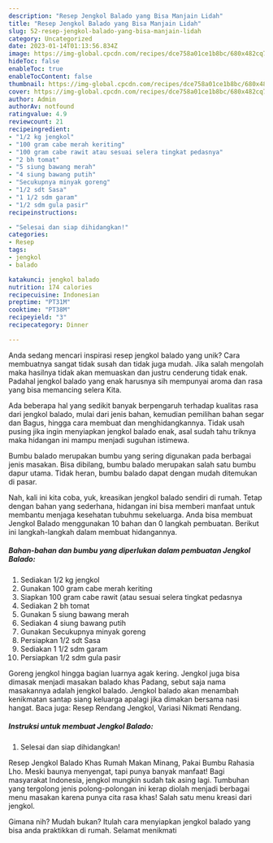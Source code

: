 ```yaml
---
description: "Resep Jengkol Balado yang Bisa Manjain Lidah"
title: "Resep Jengkol Balado yang Bisa Manjain Lidah"
slug: 52-resep-jengkol-balado-yang-bisa-manjain-lidah
category: Uncategorized
date: 2023-01-14T01:13:56.834Z
image: https://img-global.cpcdn.com/recipes/dce758a01ce1b8bc/680x482cq70/jengkol-balado-foto-resep-utama.jpg
hideToc: false
enableToc: true
enableTocContent: false
thumbnail: https://img-global.cpcdn.com/recipes/dce758a01ce1b8bc/680x482cq70/jengkol-balado-foto-resep-utama.jpg
cover: https://img-global.cpcdn.com/recipes/dce758a01ce1b8bc/680x482cq70/jengkol-balado-foto-resep-utama.jpg
author: Admin
authorAv: notfound
ratingvalue: 4.9
reviewcount: 21
recipeingredient:
- "1/2 kg jengkol"
- "100 gram cabe merah keriting"
- "100 gram cabe rawit atau sesuai selera tingkat pedasnya"
- "2 bh tomat"
- "5 siung bawang merah"
- "4 siung bawang putih"
- "Secukupnya minyak goreng"
- "1/2 sdt Sasa"
- "1 1/2 sdm garam"
- "1/2 sdm gula pasir"
recipeinstructions:

- "Selesai dan siap dihidangkan!"
categories:
- Resep
tags:
- jengkol
- balado

katakunci: jengkol balado 
nutrition: 174 calories
recipecuisine: Indonesian
preptime: "PT31M"
cooktime: "PT38M"
recipeyield: "3"
recipecategory: Dinner

---
```





Anda sedang mencari inspirasi resep jengkol balado yang unik? Cara membuatnya sangat tidak susah dan tidak juga mudah. Jika salah mengolah maka hasilnya tidak akan memuaskan dan justru cenderung tidak enak. Padahal jengkol balado yang enak harusnya sih mempunyai aroma dan rasa yang bisa memancing selera Kita.





Ada beberapa hal yang sedikit banyak berpengaruh terhadap kualitas rasa dari jengkol balado, mulai dari jenis bahan, kemudian pemilihan bahan segar dan Bagus, hingga cara membuat dan menghidangkannya. Tidak usah pusing jika ingin menyiapkan jengkol balado enak,      asal sudah tahu triknya maka hidangan ini mampu menjadi suguhan istimewa.














Bumbu balado merupakan bumbu yang sering digunakan pada berbagai jenis masakan. Bisa dibilang, bumbu balado merupakan salah satu bumbu dapur utama. Tidak heran, bumbu balado dapat dengan mudah ditemukan di pasar.






Nah, kali ini kita coba, yuk, kreasikan jengkol balado sendiri di rumah. Tetap dengan bahan yang sederhana, hidangan ini bisa memberi manfaat untuk membantu menjaga kesehatan tubuhmu sekeluarga. Anda bisa membuat Jengkol Balado menggunakan 10 bahan dan 0 langkah pembuatan. Berikut ini langkah-langkah dalam membuat hidangannya.

<!--inarticleads1-->

##### Bahan-bahan dan bumbu yang diperlukan dalam pembuatan Jengkol Balado:

1. Sediakan 1/2 kg jengkol
1. Gunakan 100 gram cabe merah keriting
1. Siapkan 100 gram cabe rawit (atau sesuai selera tingkat pedasnya
1. Sediakan 2 bh tomat
1. Gunakan 5 siung bawang merah
1. Sediakan 4 siung bawang putih
1. Gunakan Secukupnya minyak goreng
1. Persiapkan 1/2 sdt Sasa
1. Sediakan 1 1/2 sdm garam
1. Persiapkan 1/2 sdm gula pasir


Goreng jengkol hingga bagian luarnya agak kering. Jengkol juga bisa dimasak menjadi masakan balado khas Padang, sebut saja nama masakannya adalah jengkol balado. Jengkol balado akan menambah kenikmatan santap siang keluarga apalagi jika dimakan bersama nasi hangat. Baca juga: Resep Rendang Jengkol, Variasi Nikmati Rendang. 

<!--inarticleads2-->

##### Instruksi untuk membuat Jengkol Balado:


1. Selesai dan siap dihidangkan!

Resep Jengkol Balado Khas Rumah Makan Minang, Pakai Bumbu Rahasia Lho. Meski baunya menyengat, tapi punya banyak manfaat! Bagi masyarakat Indonesia, jengkol mungkin sudah tak asing lagi. Tumbuhan yang tergolong jenis polong-polongan ini kerap diolah menjadi berbagai menu masakan karena punya cita rasa khas! Salah satu menu kreasi dari jengkol. 

Gimana nih? Mudah bukan? Itulah cara menyiapkan jengkol balado yang bisa anda praktikkan di rumah. Selamat menikmati
